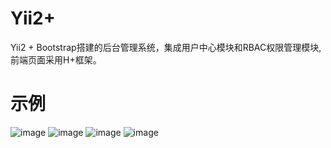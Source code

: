# Yii2+
Yii2 + Bootstrap搭建的后台管理系统，集成用户中心模块和RBAC权限管理模块,前端页面采用H+框架。
# 示例
 ![image](https://github.com/tianakong/admin/screenshots/1.png)
 ![image](https://github.com/tianakong/admin/screenshots/2.png)
 ![image](https://github.com/tianakong/admin/screenshots/3.png)
 ![image](https://github.com/tianakong/admin/screenshots/4.png)
